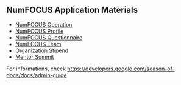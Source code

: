 ## NumFOCUS Application Materials

- [NumFOCUS Operation][OP]
- [NumFOCUS Profile][OA]
- [NumFOCUS Questionnaire][OQ]
- [NumFOCUS Team][OT]
- [Organization Stipend][stipend]
- [Mentor Summit][summit]

For informations, check  https://developers.google.com/season-of-docs/docs/admin-guide

[OA]: profile.md
[OP]: operations.md
[OQ]: questionnaire.md
[OT]: team.md
[stipend]: stipend.md
[summit]: summit.md
